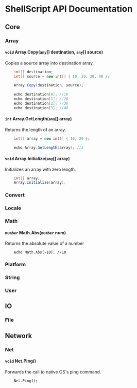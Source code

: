 # ShellScript API Documentation

## Core

### Array

#### `void` Array.Copy(`any`[] destination, `any`[] source)
Copies a source array into destination array.
```csharp
    int[] destination;
    int[] source = new int[] { 10, 20, 30, 40 };
    
    Array.Copy(destination, source);
    
    echo destination[0]; //10
    echo destination[1]; //20
    echo destination[2]; //30
    echo destination[3]; //40
```

#### `int` Array.GetLength(`any`[] array)
Returns the length of an array.
```csharp
    int[] array = new int[] { 10, 20 };
    
    echo Array.GetLength(array); //2
```


#### `void` Array.Initialize(`any`[] array)
Initializes an array with zero length.
```csharp
    int[] array;
    Array.Initialize(array);
```


### Convert


### Locale


### Math

#### `number` Math.Abs(`number` num)
Returns the absolute value of a number
```charp
    echo Math.Abs(-10); //10
```


### Platform


### String


### User


## IO

### File


## Network

### Net

#### `void` Net.Ping()
Forwards the call to native OS's ping command.
```charp 
    Net.Ping();
```

